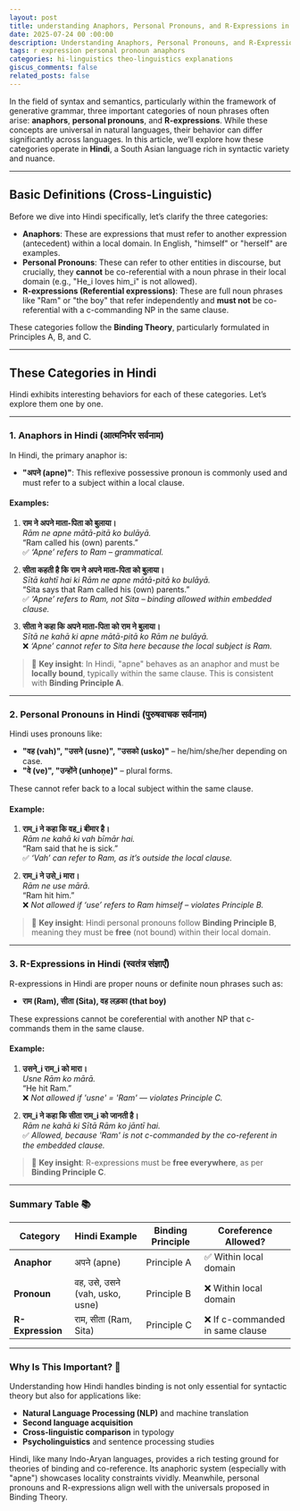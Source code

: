 ```yaml
---
layout: post
title: understanding Anaphors, Personal Pronouns, and R-Expressions in Hindi
date: 2025-07-24 00 :00:00
description: Understanding Anaphors, Personal Pronouns, and R-Expressions in Hindi
tags: r expression personal pronoun anaphors
categories: hi-linguistics theo-linguistics explanations
giscus_comments: false
related_posts: false
---
```


In the field of syntax and semantics, particularly within the framework of generative grammar, three important categories of noun phrases often arise: **anaphors**, **personal pronouns**, and **R-expressions**. While these concepts are universal in natural languages, their behavior can differ significantly across languages. In this article, we’ll explore how these categories operate in **Hindi**, a South Asian language rich in syntactic variety and nuance.

---

## Basic Definitions (Cross-Linguistic)

Before we dive into Hindi specifically, let’s clarify the three categories:

- **Anaphors**: These are expressions that must refer to another expression (antecedent) within a local domain. In English, "himself" or "herself" are examples.  
- **Personal Pronouns**: These can refer to other entities in discourse, but crucially, they **cannot** be co-referential with a noun phrase in their local domain (e.g., "He\_i loves him\_i" is not allowed).  
- **R-expressions (Referential expressions)**: These are full noun phrases like "Ram" or "the boy" that refer independently and **must not** be co-referential with a c-commanding NP in the same clause.

These categories follow the **Binding Theory**, particularly formulated in Principles A, B, and C.

---

## These Categories in Hindi

Hindi exhibits interesting behaviors for each of these categories. Let’s explore them one by one.

---

### 1. Anaphors in Hindi (आत्मनिर्भर सर्वनाम)

In Hindi, the primary anaphor is:

- **"अपने (apne)"**: This reflexive possessive pronoun is commonly used and must refer to a subject within a local clause.

#### Examples:

1. **राम ने अपने माता-पिता को बुलाया।**  
   *Rām ne apne mātā-pitā ko bulāyā.*  
   “Ram called his (own) parents.”  
   ✅ *‘Apne’ refers to Ram – grammatical.*

2. **सीता कहती है कि राम ने अपने माता-पिता को बुलाया।**  
   *Sītā kahtī hai ki Rām ne apne mātā-pitā ko bulāyā.*  
   “Sita says that Ram called his (own) parents.”  
   ✅ *‘Apne’ refers to Ram, not Sita – binding allowed within embedded clause.*

3. **सीता ने कहा कि अपने माता-पिता को राम ने बुलाया।**  
   *Sītā ne kahā ki apne mātā-pitā ko Rām ne bulāyā.*  
   ❌ *‘Apne’ cannot refer to Sita here because the local subject is Ram.*

> 🧠 **Key insight**: In Hindi, "apne" behaves as an anaphor and must be **locally bound**, typically within the same clause. This is consistent with **Binding Principle A**.

---

### 2. Personal Pronouns in Hindi (पुरुषवाचक सर्वनाम)

Hindi uses pronouns like:

- **"वह (vah)", "उसने (usne)", "उसको (usko)"** – he/him/she/her depending on case.
- **"वे (ve)", "उन्होंने (unhoṇe)"** – plural forms.

These cannot refer back to a local subject within the same clause.

#### Example:

1. **राम\_i ने कहा कि वह\_i बीमार है।**  
   *Rām ne kahā ki vah bīmār hai.*  
   “Ram said that he is sick.”  
   ✅ *‘Vah’ can refer to Ram, as it’s outside the local clause.*

2. **राम\_i ने उसे\_i मारा।**  
   *Rām ne use mārā.*  
   “Ram hit him.”  
   ❌ *Not allowed if ‘use’ refers to Ram himself – violates Principle B.*

> 🧠 **Key insight**: Hindi personal pronouns follow **Binding Principle B**, meaning they must be **free** (not bound) within their local domain.

---

### 3. R-Expressions in Hindi (स्वतंत्र संज्ञाएँ)

R-expressions in Hindi are proper nouns or definite noun phrases such as:

- **राम (Ram), सीता (Sita), वह लड़का (that boy)**

These expressions cannot be coreferential with another NP that c-commands them in the same clause.

#### Example:

1. **उसने\_i राम\_i को मारा।**  
   *Usne Rām ko mārā.*  
   “He hit Ram.”  
   ❌ *Not allowed if 'usne' = 'Ram' — violates Principle C.*

2. **राम\_i ने कहा कि सीता राम\_i को जानती है।**  
   *Rām ne kahā ki Sītā Rām ko jāntī hai.*  
   ✅ *Allowed, because 'Ram' is not c-commanded by the co-referent in the embedded clause.*

> 🧠 **Key insight**: R-expressions must be **free everywhere**, as per **Binding Principle C**.

---




### Summary Table 📚

| Category         | Hindi Example                         | Binding Principle | Coreference Allowed?          |
|------------------|----------------------------------------|-------------------|-------------------------------|
| **Anaphor**       | अपने (apne)                            | Principle A       | ✅ Within local domain         |
| **Pronoun**       | वह, उसे, उसने (vah, usko, usne)       | Principle B       | ❌ Within local domain         |
| **R-Expression**  | राम, सीता (Ram, Sita)                 | Principle C       | ❌ If c-commanded in same clause |

---



### Why Is This Important? 🧐

Understanding how Hindi handles binding is not only essential for syntactic theory but also for applications like:

- **Natural Language Processing (NLP)** and machine translation  
- **Second language acquisition**  
- **Cross-linguistic comparison** in typology  
- **Psycholinguistics** and sentence processing studies  


Hindi, like many Indo-Aryan languages, provides a rich testing ground for theories of binding and co-reference. Its anaphoric system (especially with "apne") showcases locality constraints vividly. Meanwhile, personal pronouns and R-expressions align well with the universals proposed in Binding Theory.

